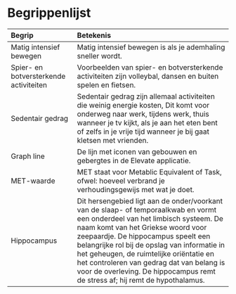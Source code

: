 # Begrippenlijst

| Begrip | Betekenis |
| :--- | :--- |
| Matig intensief bewegen | Matig intensief bewegen is als je ademhaling sneller wordt. |
| Spier- en botversterkende activiteiten | Voorbeelden van spier- en botversterkende activiteiten zijn volleybal, dansen en buiten spelen en fietsen. |
| Sedentair gedrag | Sedentair gedrag zijn allemaal activiteiten die weinig energie kosten, Dit komt voor onderweg naar werk, tijdens werk, thuis wanneer je tv kijkt, als je aan het eten bent of zelfs in je vrije tijd wanneer je bij gaat kletsen met vrienden.  |
| Graph line | De lijn met iconen van gebouwen en gebergtes in de Elevate applicatie. |
| MET-waarde | MET staat voor Metablic Equivalent of Task, ofwel: hoeveel verbrand je verhoudingsgewijs met wat je doet. |
| Hippocampus | Dit hersengebied ligt aan de onder/voorkant van de slaap- of temporaalkwab en vormt een onderdeel van het limbisch systeem. De naam komt van het Griekse woord voor zeepaardje. De hippocampus speelt een belangrijke rol bij de opslag van informatie in het geheugen, de ruimtelijke oriëntatie en het controleren van gedrag dat van belang is voor de overleving. De hippocampus remt de stress af; hij remt de hypothalamus. |


